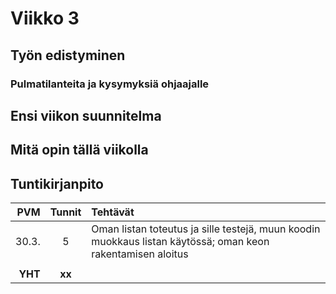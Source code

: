 # Viikko 3

## Työn edistyminen


### Pulmatilanteita ja kysymyksiä ohjaajalle


## Ensi viikon suunnitelma


## Mitä opin tällä viikolla


## Tuntikirjanpito

| PVM | Tunnit | Tehtävät |
| -----:|:---:| :-----|
| 30.3. |  5  | Oman listan toteutus ja sille testejä, muun koodin muokkaus listan käytössä; oman keon rakentamisen aloitus |
|       |     | |
|**YHT**|**xx**| |
